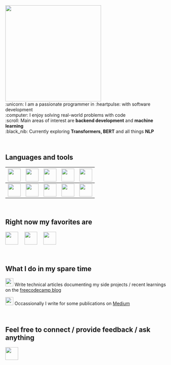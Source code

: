 <img height=300 src="https://user-images.githubusercontent.com/41965125/151169678-7fd93286-d12b-44fb-9cbb-1c1bcb8d0794.png">
<br/>:unicorn: I am a passionate programmer in :heartpulse: with software development
<br/>:computer: I enjoy solving real-world problems with code
<br/>:scroll: Main areas of interest are <b>backend development</b> and <b>machine learning</b>
<br/>:black_nib: Currently exploring <b>Transformers, BERT</b> and all things <b>NLP</b>

<br/><h2>Languages and tools</h2>

|<img height="40" src="https://user-images.githubusercontent.com/41965125/151155702-a79af3f7-4177-4139-80f9-c73cc649b6c4.png">       | <img height="40" src="https://user-images.githubusercontent.com/41965125/151155989-0327b306-a3dc-4d7c-91ea-623c0a0493fa.png"> | <img height="40" src="https://user-images.githubusercontent.com/41965125/151156362-fab96fc6-77dc-48a7-889a-79167d1cff79.png">     |<img height="40" src="https://user-images.githubusercontent.com/41965125/151156498-86c068fa-334c-4121-8545-83bf5c8843f4.jpg">    | <img height="40" src="https://user-images.githubusercontent.com/41965125/151156586-1bd12db7-95e9-43db-8a9c-cd53d73e8699.png">     |
| :---:        |    :----:   |          :---: |  :----:       |  :----:       |
| <img height="40" src="https://user-images.githubusercontent.com/41965125/151156781-a6310683-ba5b-4a2f-815c-e1db92fac3b9.png">     | <img height="40" src="https://user-images.githubusercontent.com/41965125/151157061-f4c40425-7588-4f0b-b3e8-8b46a8d2aa4f.png">       | <img height="40" src="https://user-images.githubusercontent.com/41965125/151157534-076876cb-a870-4840-b708-cdc39759fbdd.png">   |  <img height="40" src="https://user-images.githubusercontent.com/41965125/151157642-9b4b204a-bf1d-41ca-a464-72e09f975148.png">  | <img height="40" src="https://user-images.githubusercontent.com/41965125/151157780-0cbf0190-18f8-4120-8c49-11f1507fe953.png">   |


<br/><h2>Right now my favorites are</h2>

<img height="40" src="https://user-images.githubusercontent.com/41965125/151163206-7e05bba0-b92b-41e7-bfff-feda03cca682.png">&nbsp;&nbsp;&nbsp;&nbsp;
<img height="40" src="https://user-images.githubusercontent.com/41965125/151163802-13bcb70f-5cb4-4b7f-854d-690313a6dde7.jpg">&nbsp;&nbsp;&nbsp;&nbsp;
<img height="40" src="https://user-images.githubusercontent.com/41965125/151163926-8f188d1c-6114-4cb6-962e-9ddd35eb84e0.jpg">&nbsp;&nbsp;&nbsp;&nbsp;



<br/><h2>What I do in my spare time</h2>

<img height="25" src="https://user-images.githubusercontent.com/41965125/151161675-a28f1c02-be14-4d09-b57f-460b919f97a0.jpg">&nbsp;Write technical articles documenting my side projects / recent learnings on the [freecodecamp blog](https://www.freecodecamp.org/news/author/suchandra/)

<img height="25" src="https://user-images.githubusercontent.com/41965125/151162763-231486df-f780-4180-900b-628797b6a1e5.jpg">&nbsp;Occassionally I write for some publications on [Medium](https://medium.com/@suchandra1234)

<br/><h2>Feel free to connect / provide feedback / ask anything </h2>
  <a href="https://www.linkedin.com/in/suchandra-datta-9723801a4/"><img height="40" src="https://user-images.githubusercontent.com/41965125/151164784-83dd71a5-15d9-49ef-8ba7-bf852f08b5b6.png"></a>
